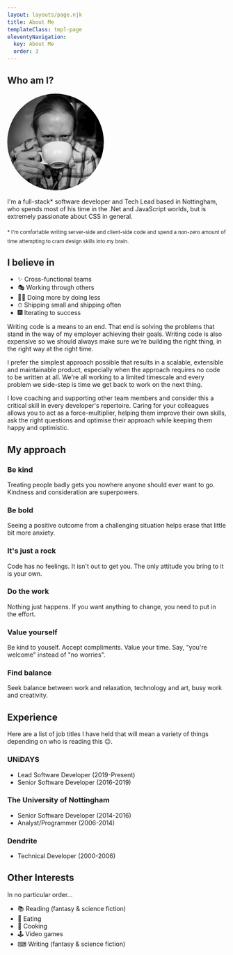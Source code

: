 ```yaml
---
layout: layouts/page.njk
title: About Me
templateClass: tmpl-page
eleventyNavigation:
  key: About Me
  order: 3
---
```


## Who am I?

<img src="/img/coffee-sipping.jpg" style="border-radius: 50%;" alt="" />

I'm a full-stack\* software developer and Tech Lead based in Nottingham, who spends most of his time in the .Net and JavaScript worlds, but is extremely passionate about CSS in general.

<sub>\* I'm comfortable writing server-side and client-side code and spend a non-zero amount of time attempting to cram design skills into my brain.</sub>

## I believe in

- ✨ Cross-functional teams
- 🎭 Working through others
- 🧙‍♂️ Doing more by doing less
- ⏱ Shipping small and shipping often
- 🎆 Iterating to success

Writing code is a means to an end. That end is solving the problems that stand in the way of my employer achieving their goals. Writing code is also expensive so we should always make sure we're building the right thing, in the right way at the right time.

I prefer the simplest approach possible that results in a scalable, extensible and maintainable product, especially when the approach requires no code to be written at all. We're all working to a limited timescale and every problem we side-step is time we get back to work on the next thing.

I love coaching and supporting other team members and consider this a critical skill in every developer's repertoire. Caring for your colleagues allows you to act as a force-multiplier, helping them improve their own skills, ask the right questions and optimise their approach while keeping them happy and optimistic.

## My approach

### Be kind

Treating people badly gets you nowhere anyone should ever want to go. Kindness and consideration are superpowers.

### Be bold

Seeing a positive outcome from a challenging situation helps erase that little bit more anxiety.

### It's just a rock

Code has no feelings. It isn't out to get you. The only attitude you bring to it is your own.

### Do the work

Nothing just happens. If you want anything to change, you need to put in the effort.

### Value yourself

Be kind to youself. Accept compliments. Value your time. Say, "you're welcome" instead of "no worries".

### Find balance

Seek balance between work and relaxation, technology and art, busy work and creativity.

## Experience

Here are a list of job titles I have held that will mean a variety of things depending on who is reading this 😉.

### UNiDAYS

- Lead Software Developer (2019-Present)
- Senior Software Developer (2016-2019)

### The University of Nottingham

- Senior Software Developer (2014-2016)
- Analyst/Programmer (2006-2014)

### Dendrite

- Technical Developer (2000-2006)

## Other Interests

In no particular order...

- 📚 Reading (fantasy & science fiction)
- 🍕 Eating
- 🍳 Cooking
- 🕹 Video games
- ⌨ Writing (fantasy & science fiction)
